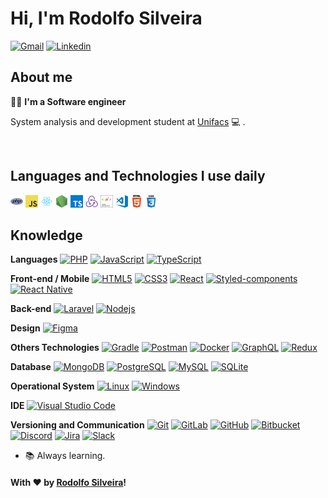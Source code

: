 # Hi, I'm Rodolfo Silveira

<div style="text-align: justify">
  
 [![Gmail](https://img.shields.io/badge/-GMAIL-c14438?style=for-the-badge&logo=Gmail&logoColor=white&link=mailto:rodolfo360tisilveira@gmail.com)](mailto:rodolfo360tisilveira@gmail.com)
[![Linkedin](https://img.shields.io/badge/-RodolfoSilveira-blue?style=for-the-badge&logo=Linkedin&logoColor=white&link=https://www.linkedin.com/in/rodolfo-santos-silveira-b9590b189/)](https://www.linkedin.com/in/rodolfo-santos-silveira-b9590b189/)

</div>

## About me

:man_technologist: <strong>I'm a Software engineer</strong>


System analysis and development student at [Unifacs](https://www.unifacs.br) :computer: .

<br />

## Languages and Technologies I use daily

<code><img height="20" src="https://raw.githubusercontent.com/github/explore/80688e429a7d4ef2fca1e82350fe8e3517d3494d/topics/php/php.png"></code>
<code><img height="20" src="https://raw.githubusercontent.com/github/explore/80688e429a7d4ef2fca1e82350fe8e3517d3494d/topics/javascript/javascript.png"></code>
<code><img height="20" src="https://raw.githubusercontent.com/github/explore/80688e429a7d4ef2fca1e82350fe8e3517d3494d/topics/react/react.png"></code>
<code><img height="20" src="https://raw.githubusercontent.com/github/explore/80688e429a7d4ef2fca1e82350fe8e3517d3494d/topics/nodejs/nodejs.png"></code>
<code><img height="20" src="https://raw.githubusercontent.com/github/explore/80688e429a7d4ef2fca1e82350fe8e3517d3494d/topics/typescript/typescript.png"></code>
<code><img height="20" src="https://raw.githubusercontent.com/github/explore/80688e429a7d4ef2fca1e82350fe8e3517d3494d/topics/redux/redux.png"></code>
<code><img height="20" src="https://raw.githubusercontent.com/github/explore/80688e429a7d4ef2fca1e82350fe8e3517d3494d/topics/styled-components/styled-components.png"></code>
<code><img height="20" src="https://raw.githubusercontent.com/github/explore/80688e429a7d4ef2fca1e82350fe8e3517d3494d/topics/visual-studio-code/visual-studio-code.png"></code>
<code><img height="20" src="https://raw.githubusercontent.com/github/explore/80688e429a7d4ef2fca1e82350fe8e3517d3494d/topics/html/html.png"></code>
<code><img height="20" src="https://raw.githubusercontent.com/github/explore/80688e429a7d4ef2fca1e82350fe8e3517d3494d/topics/css/css.png"></code>

## Knowledge

**Languages**
[![PHP](https://img.shields.io/badge/-php-grey?style=flat-square&logo=php&link=https://github.com/RodolfoSilveira/)](https://github.com/RodolfoSilveira/)
[![JavaScript](https://img.shields.io/badge/-JavaScript-black?style=flat-square&logo=javascript&link=https://github.com/RodolfoSilveira/)](https://github.com/RodolfoSilveira/)
[![TypeScript](https://img.shields.io/badge/-TypeScript-007ACC?style=flat-square&logo=typescript&link=https://github.com/RodolfoSilveira/)](https://github.com/RodolfoSilveira/)

**Front-end / Mobile**
[![HTML5](https://img.shields.io/badge/-HTML5-E34F26?style=flat-square&logo=html5&logoColor=white&link=https://github.com/RodolfoSilveira/)](https://github.com/RodolfoSilveira/)
[![CSS3](https://img.shields.io/badge/-CSS3-1572B6?style=flat-square&logo=css3&link=https://github.com/RodolfoSilveira/)](https://github.com/RodolfoSilveira/)
[![React](https://img.shields.io/badge/-React-black?style=flat-square&logo=react&link=https://github.com/RodolfoSilveira/)](https://github.com/RodolfoSilveira/)
[![Styled-components](https://img.shields.io/badge/-Styled%20Components-pink?style=flat-square&logo=styled-components)](https://github.com/RodolfoSilveira/)
[![React Native](https://img.shields.io/badge/-ReactNative-black?style=flat-square&logo=react)](https://github.com/RodolfoSilveira/)

**Back-end**
[![Laravel](https://img.shields.io/badge/-laravel-grey?style=flat-square&logo=laravel&link=https://github.com/RodolfoSilveira/)](https://github.com/RodolfoSilveira/)
[![Nodejs](https://img.shields.io/badge/-Nodejs-black?style=flat-square&logo=Node.js&link=https://github.com/RodolfoSilveira/)](https://github.com/RodolfoSilveira/)

**Design**
[![Figma](https://img.shields.io/badge/-Figma-ffbaba?style=flat-square&logo=figma)](https://github.com/RodolfoSilveira/)

**Others Technologies**
[![Gradle](https://img.shields.io/badge/-Gradle-02303A?style=flat-square&logo=Gradle&link=https://github.com/RodolfoSilveira/)](https://github.com/RodolfoSilveira/)
[![Postman](https://img.shields.io/badge/-Postman-grey?style=flat-square&logo=Postman&link=https://github.com/RodolfoSilveira/)](https://github.com/RodolfoSilveira/)
[![Docker](https://img.shields.io/badge/-Docker-black?style=flat-square&logo=docker&link=https://github.com/RodolfoSilveira/)](https://github.com/RodolfoSilveira/)
[![GraphQL](https://img.shields.io/badge/-GraphQL-E10098?style=flat-square&logo=graphql&link=https://github.com/RodolfoSilveira/)](https://github.com/RodolfoSilveira/)
[![Redux](https://img.shields.io/badge/-Redux-764ABC?style=flat-square&logo=redux&link=https://github.com/RodolfoSilveira/)](https://github.com/RodolfoSilveira/)

**Database**
[![MongoDB](https://img.shields.io/badge/-MongoDB-black?style=flat-square&logo=mongodb&link=https://github.com/RodolfoSilveira/)](https://github.com/RodolfoSilveira/)
[![PostgreSQL](https://img.shields.io/badge/-PostgreSQL-336791?style=flat-square&logo=postgresql&link=https://github.com/RodolfoSilveira/)](https://github.com/RodolfoSilveira/)
[![MySQL](https://img.shields.io/badge/-MySQL-a0c4db?style=flat-square&logo=mysql&link=https://github.com/RodolfoSilveira/)](https://github.com/RodolfoSilveira/)
[![SQLite](https://img.shields.io/badge/-SQLite-003B57?style=flat-square&logo=sqlite&link=https://github.com/RodolfoSilveira/)](https://github.com/RodolfoSilveira/)

**Operational System**
[![Linux](https://img.shields.io/badge/-Linux-333333?style=flat-square&logo=Linux&link=https://github.com/RodolfoSilveira/)](https://github.com/RodolfoSilveira/)
[![Windows](https://img.shields.io/badge/-Windows-0078D6?style=flat-square&logo=Windows&link=https://github.com/RodolfoSilveira/)](https://github.com/RodolfoSilveira/)

**IDE**
[![Visual Studio Code](https://img.shields.io/badge/-Visual%20Studio%20Code-007ACC?style=flat-square&logo=VisualStudioCode&link=https://github.com/RodolfoSilveira/)](https://github.com/RodolfoSilveira/)

**Versioning and Communication**
[![Git](https://img.shields.io/badge/-Git-black?style=flat-square&logo=git&link=https://github.com/RodolfoSilveira/)](https://github.com/RodolfoSilveira/)
[![GitLab](https://img.shields.io/badge/-GitLab-FCA121?style=flat-square&logo=gitlab&link=https://github.com/RodolfoSilveira/)](https://github.com/RodolfoSilveira/)
[![GitHub](https://img.shields.io/badge/-GitHub-181717?style=flat-square&logo=github&link=https://github.com/RodolfoSilveira/)](https://github.com/RodolfoSilveira/)
[![Bitbucket](https://img.shields.io/badge/-Bitbucket-0052CC?style=flat-square&logo=bitbucket&link=https://github.com/RodolfoSilveira/)](https://github.com/RodolfoSilveira/)
[![Discord](https://img.shields.io/badge/-Discord-000000?style=flat-square&logo=Discord&link=https://github.com/RodolfoSilveira/)](https://github.com/RodolfoSilveira/)
[![Jira](https://img.shields.io/badge/-Jira-0052CC?style=flat-square&logo=Jira&link=https://github.com/RodolfoSilveira/)](https://github.com/RodolfoSilveira/)
[![Slack](https://img.shields.io/badge/-Slack-4A154B?style=flat-square&logo=Slack&link=https://github.com/RodolfoSilveira/)](https://github.com/RodolfoSilveira/)

- :books: Always learning.

#### With ♥ by [Rodolfo Silveira](https://www.linkedin.com/in/rodolfo-santos-silveira-b9590b189/)!
